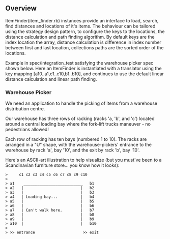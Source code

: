 ## Overview
ItemFinder(item_finder.rb) instances provide an interface to load, search, find distances and locations of it's items.
The behaviour can be tailored using the strategy design pattern, to configure the keys to the locations,  the distance calculation and path finding algorithm.
By default keys are the index location the array,  distance calculation is difference in index number between first and last location, collections paths are the sorted order of the locations. 

Example in spec/integration_test satisfying the warehouse picker spec shown below. Here an ItemFinder is instantiated with a translator using the key mapping [a10..a1,c1..c10,b1..b10], and continues to use the default linear distance calculation and linear path finding.


### Warehouse Picker
We need an application to handle the picking of items from a warehouse distribution centre.

Our warehouse has three rows of racking (racks 'a, 'b', and 'c') located around a central loading bay where the fork-lift trucks maneuver - no pedestrians allowed!

Each row of racking has ten bays (numbered 1 to 10). The racks are arranged in a "U" shape, with the warehouse-pickers' entrance to the warehouse by rack 'a', bay '10', and the exit by rack 'b', bay '10'.

Here's an ASCII-art illustration to help visualize (but you must've been to a Scandinavian furniture store... you know how it looks):

```
>     c1 c2 c3 c4 c5 c6 c7 c8 c9 c10
>
> a1    __________________________   b1
> a2   |                         |   b2
> a3   |                         |   b3
> a4   | Loading bay...          |   b4
> a5   |                         |   b5
> a6   |                         |   b6
> a7   | Can't walk here.        |   b7
> a8   |                         |   b8
> a9   |                         |   b9
> a10  |                         |   b10
>
> >> entrance                     >> exit
```